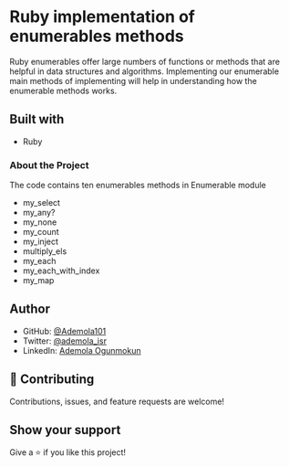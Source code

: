 # Ruby implementation of enumerables methods
Ruby enumerables offer large numbers of functions or methods that are helpful in data structures and algorithms. 
Implementing our enumerable main methods of implementing will help in understanding how the enumerable methods works. 

## Built with

* Ruby

### About the Project

The code contains ten enumerables methods in Enumerable module

* my_select
* my_any?
* my_none
* my_count
* my_inject
* multiply_els
* my_each
* my_each_with_index
* my_map
## Author

* GitHub: [@Ademola101](https://github.com/Ademola101)
* Twitter: [@ademola_isr](https://twitter.com/ademola_isr)
* LinkedIn: [Ademola Ogunmokun](https://linkedin.com/in/ademola-ogunmokun-492575203)

## 🤝 Contributing

Contributions, issues, and feature requests are welcome!

## Show your support

Give a ⭐️ if you like this project!
